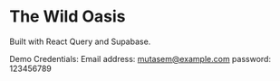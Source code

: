 # The Wild Oasis

Built with React Query and Supabase.

Demo Credentials:
Email address: mutasem@example.com
password: 123456789
